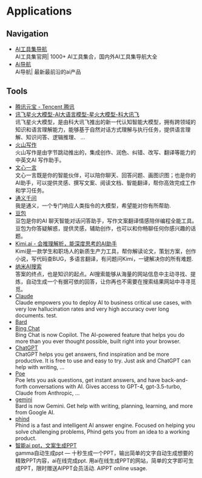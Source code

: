 # Applications

## Navigation

- [AI工具集导航](https://ai-bot.cn/)
  <br/>AI工具集官网| 1000+ AI工具集合，国内外AI工具集导航大全
- [Ai导航](https://www.ainavpro.com/)
  <br/>Ai导航| 最新最前沿的ai产品

## Tools

- [腾讯元宝 - Tencent 腾讯](https://yuanbao.tencent.com/)
- [讯飞星火大模型-AI大语言模型-星火大模型-科大讯飞](https://xinghuo.xfyun.cn/)
  <br/>讯飞星火大模型，是由科大讯飞推出的新一代认知智能大模型，拥有跨领域的知识和语言理解能力，能够基于自然对话方式理解与执行任务，提供语言理解、知识问答、逻辑推理、 ...
- [火山写作](https://www.writingo.net/)
  <br/>火山写作是由字节跳动推出的，集成创作、润色、纠错、改写、翻译等能力的中英文AI 写作助手。
- [文心一言](https://yiyan.baidu.com/)
  <br/>文心一言既是你的智能伙伴，可以陪你聊天、回答问题、画图识图；也是你的AI助手，可以提供灵感、撰写文案、阅读文档、智能翻译，帮你高效完成工作和学习任务。
- [通义千问](https://qianwen.aliyun.com/)
  <br/>我是通义，一个专门响应人类指令的大模型，希望能对你有所帮助.
- [豆包](https://www.doubao.com/)
  <br/>豆包是你的AI 聊天智能对话问答助手，写作文案翻译情感陪伴编程全能工具。豆包为你答疑解惑，提供灵感，辅助创作，也可以和你畅聊任何你感兴趣的话题。
- [Kimi.ai - 会推理解析，能深度思考的AI助手](https://kimi.moonshot.cn/)
  <br/>Kimi是一款学生和职场人的新质生产力工具，帮你解读论文，策划方案，创作小说，写代码查BUG，多语言翻译，有问题问Kimi，一键解决你的所有难题.
- [纳米AI搜索](https://n.cn/)
  <br/>答案的终点，也是知识的起点。AI搜索能够从海量的网站信息中主动寻找、提炼，自动生成一个有据可依的回答，让你再也不需要在搜索结果网站中寻寻觅觅。
- [Claude](https://claude.ai/)
  <br/>Claude empowers you to deploy AI to business critical use cases, with very low hallucination rates and very high accuracy over long documents. test.
- [Bard](https://bard.google.com/)
- [Bing Chat](https://www.bing.com/search?q=Bing+AI&showconv=1&FORM=hpcodx)
  <br/>Bing Chat is now Copilot. The AI-powered feature that helps you do more than you ever thought possible, built right into your browser.
- [ChatGPT](https://chat.openai.com/)
  <br/>ChatGPT helps you get answers, find inspiration and be more productive. It is free to use and easy to try. Just ask and ChatGPT can help with writing, ...
- [Poe](https://poe.com/)
  <br/>Poe lets you ask questions, get instant answers, and have back-and-forth conversations with AI. Gives access to GPT-4, gpt-3.5-turbo, Claude from Anthropic, ...
- [gemini](https://gemini.google.com/)
  <br/>Bard is now Gemini. Get help with writing, planning, learning, and more from Google AI.
- [phind](https://www.phind.com/)
  <br/>Phind is a fast and intelligent AI answer engine. Focused on helping you solve challenging problems, Phind gets you from an idea to a working product.
- [智能ai ppt，文案生成PPT](https://www.aippt.cn)
  <br/>gamma自动生成ppt — 十秒生成一个PPT，输出简单的文字自动生成想要的精致PPT内容，ai在线完成ppt. 用ai在线生成PPT的网站，简单的文字即可生成PPT，限时赠送AIPPT会员活动. AIPPT online usage.